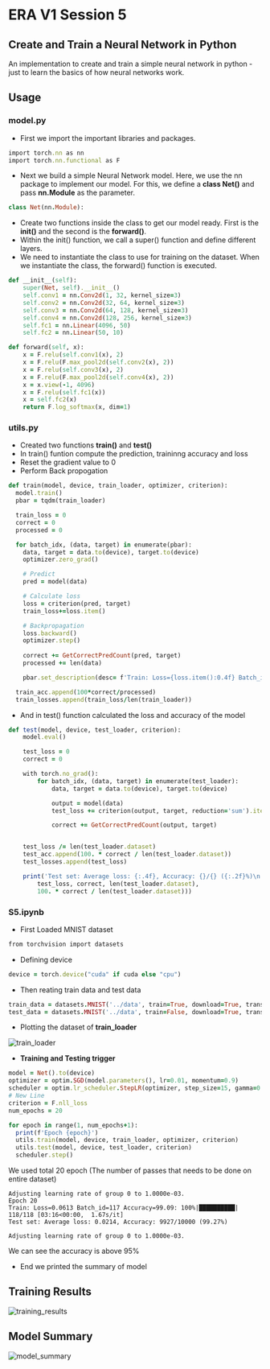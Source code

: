 # ERA V1 Session 5

## Create and Train a Neural Network in Python

An implementation to create and train a simple neural network in python - just to learn the basics of how neural networks work.

## Usage
### model.py

- First we import the important libraries and packages. 

```ruby
import torch.nn as nn
import torch.nn.functional as F
```
- Next we build a simple Neural Network model. Here, we use the nn package to implement our model. 
For this, we define a **class Net()** and pass **nn.Module** as the parameter.

```ruby
class Net(nn.Module):
```

- Create two functions inside the class to get our model ready. First is the **init()** and the second is the **forward()**.
- Within the init() function, we call a super() function and define different layers.
- We need to instantiate the class to use for training on the dataset. When we instantiate the class, the forward() function is executed.

```ruby
def __init__(self):
    super(Net, self).__init__()
    self.conv1 = nn.Conv2d(1, 32, kernel_size=3)
    self.conv2 = nn.Conv2d(32, 64, kernel_size=3)
    self.conv3 = nn.Conv2d(64, 128, kernel_size=3)
    self.conv4 = nn.Conv2d(128, 256, kernel_size=3)
    self.fc1 = nn.Linear(4096, 50)
    self.fc2 = nn.Linear(50, 10)

def forward(self, x):
    x = F.relu(self.conv1(x), 2)
    x = F.relu(F.max_pool2d(self.conv2(x), 2)) 
    x = F.relu(self.conv3(x), 2)
    x = F.relu(F.max_pool2d(self.conv4(x), 2)) 
    x = x.view(-1, 4096)
    x = F.relu(self.fc1(x))
    x = self.fc2(x)
    return F.log_softmax(x, dim=1)
 ```
 
### utils.py
- Created two functions **train()** and **test()**
- In train() funtion compute the  prediction, traininng accuracy and loss
- Reset the gradient value to 0
- Perform Back propogation
```ruby
def train(model, device, train_loader, optimizer, criterion):
  model.train()
  pbar = tqdm(train_loader)

  train_loss = 0
  correct = 0
  processed = 0

  for batch_idx, (data, target) in enumerate(pbar):
    data, target = data.to(device), target.to(device)
    optimizer.zero_grad()

    # Predict
    pred = model(data)

    # Calculate loss
    loss = criterion(pred, target)
    train_loss+=loss.item()

    # Backpropagation
    loss.backward()
    optimizer.step()
    
    correct += GetCorrectPredCount(pred, target)
    processed += len(data)

    pbar.set_description(desc= f'Train: Loss={loss.item():0.4f} Batch_id={batch_idx} Accuracy={100*correct/processed:0.2f}')

  train_acc.append(100*correct/processed)
  train_losses.append(train_loss/len(train_loader))
```
- And in test() function calculated the loss and accuracy of the model
```ruby
def test(model, device, test_loader, criterion):
    model.eval()

    test_loss = 0
    correct = 0

    with torch.no_grad():
        for batch_idx, (data, target) in enumerate(test_loader):
            data, target = data.to(device), target.to(device)

            output = model(data)
            test_loss += criterion(output, target, reduction='sum').item()  # sum up batch loss

            correct += GetCorrectPredCount(output, target)


    test_loss /= len(test_loader.dataset)
    test_acc.append(100. * correct / len(test_loader.dataset))
    test_losses.append(test_loss)

    print('Test set: Average loss: {:.4f}, Accuracy: {}/{} ({:.2f}%)\n'.format(
        test_loss, correct, len(test_loader.dataset),
        100. * correct / len(test_loader.dataset)))
```

### S5.ipynb
- First Loaded MNIST dataset
```ruby
from torchvision import datasets
```

- Defining device
```ruby
device = torch.device("cuda" if cuda else "cpu")
```

- Then reating train data and test data
```ruby
train_data = datasets.MNIST('../data', train=True, download=True, transform=train_transforms)
test_data = datasets.MNIST('../data', train=False, download=True, transform=test_transforms)
```

- Plotting the dataset of **train_loader**


![train_loader](https://github.com/GunaKoppula/Neural-Networks/assets/61241928/e15fdb8e-f44b-4a4c-80d0-0128491ea760)




- **Training and Testing trigger**
```ruby
model = Net().to(device)
optimizer = optim.SGD(model.parameters(), lr=0.01, momentum=0.9)
scheduler = optim.lr_scheduler.StepLR(optimizer, step_size=15, gamma=0.1, verbose=True)
# New Line
criterion = F.nll_loss
num_epochs = 20

for epoch in range(1, num_epochs+1):
  print(f'Epoch {epoch}')
  utils.train(model, device, train_loader, optimizer, criterion)
  utils.test(model, device, test_loader, criterion)
  scheduler.step()
```

We used total 20 epoch (The number of passes that needs to be done on entire dataset)
```
Adjusting learning rate of group 0 to 1.0000e-03.
Epoch 20
Train: Loss=0.0613 Batch_id=117 Accuracy=99.09: 100%|██████████| 118/118 [03:16<00:00,  1.67s/it]
Test set: Average loss: 0.0214, Accuracy: 9927/10000 (99.27%)

Adjusting learning rate of group 0 to 1.0000e-03.
```
We can see the accuracy is above 95%

- End we printed the summary of model

## Training Results
![training_results](https://github.com/GunaKoppula/Neural-Networks/assets/61241928/ba302e3a-321f-4689-ad22-8e9c6051664b)


## Model Summary
![model_summary](https://github.com/GunaKoppula/Neural-Networks/assets/61241928/185d1d15-ebd8-4888-a9fd-111b751b363f)

